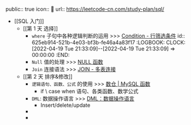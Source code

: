 public:: true
icon:: 📌
url:: https://leetcode-cn.com/study-plan/sql/

- [[SQL 入门]]
	- [[第 1 天 选择]]
		- `where` 子句中各种逻辑判断的运用 >>> [Condition - 行筛选条件](https://aetherhjf.netlify.app/2020-02-17-%E6%95%B0%E6%8D%AE%E5%BA%93%E7%AC%94%E8%AE%B0-01-sql%E8%AF%AD%E6%B3%95%E7%AF%87/#condition---%E8%A1%8C%E7%AD%9B%E9%80%89%E6%9D%A1%E4%BB%B6)
		  id:: 625eb914-521b-4e03-bf3b-fe46a4a83f17
		  :LOGBOOK:
		  CLOCK: [2022-04-19 Tue 21:33:09]--[2022-04-19 Tue 21:33:09] =>  00:00:00
		  :END:
		- `Null` 值的处理 >>> [NULL 函数](https://aetherhjf.netlify.app/2020-02-17-%E6%95%B0%E6%8D%AE%E5%BA%93%E7%AC%94%E8%AE%B0-02-mysql-%E5%87%BD%E6%95%B0/#null-%E5%87%BD%E6%95%B0)
		- `Join` 连接语法 >>> [JOIN - 多表连接](https://aetherhjf.netlify.app/2020-02-17-%E6%95%B0%E6%8D%AE%E5%BA%93%E7%AC%94%E8%AE%B0-01-sql%E8%AF%AD%E6%B3%95%E7%AF%87/#join---%E5%A4%9A%E8%A1%A8%E8%BF%9E%E6%8E%A5)
	- [[第 2 天 排序&修改]]
		- `逻辑语句、函数、公式` 的使用 >>> [数仓 | MySQL 函数](https://aetherhjf.netlify.app/2020-02-17-%E6%95%B0%E6%8D%AE%E5%BA%93%E7%AC%94%E8%AE%B0-02-mysql-%E5%87%BD%E6%95%B0/)
			- if \ case when 语句、各类函数、数学公式
		- `DML`: 数据操作语言 >>> [DML：数据操作语言](https://aetherhjf.netlify.app/2020-02-17-%E6%95%B0%E6%8D%AE%E5%BA%93%E7%AC%94%E8%AE%B0-01-sql%E8%AF%AD%E6%B3%95%E7%AF%87/#dml%E6%95%B0%E6%8D%AE%E6%93%8D%E4%BD%9C%E8%AF%AD%E8%A8%80)
			- Insert/delete/update
		-
		-